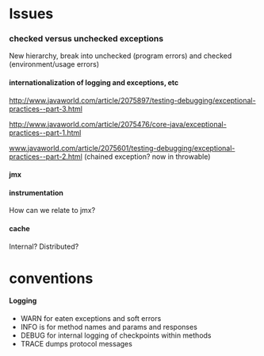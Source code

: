# Issues

### checked versus unchecked exceptions

New hierarchy, break into unchecked (program errors) and checked (environment/usage errors)

#### internationalization of logging and exceptions, etc

http://www.javaworld.com/article/2075897/testing-debugging/exceptional-practices--part-3.html

http://www.javaworld.com/article/2075476/core-java/exceptional-practices--part-1.html

www.javaworld.com/article/2075601/testing-debugging/exceptional-practices--part-2.html (chained exception?  now in throwable)

#### jmx


#### instrumentation 

How can we relate to jmx?

#### cache 

Internal? Distributed?



# conventions

#### Logging

* WARN for eaten exceptions and soft errors
* INFO is for method names and params and responses
* DEBUG for internal logging of checkpoints within methods
* TRACE dumps protocol messages
